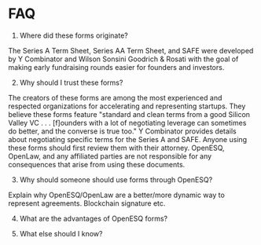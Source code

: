 # FAQ

1. Where did these forms originate?

The Series A Term Sheet, Series AA Term Sheet, and SAFE were developed by Y Combinator and Wilson Sonsini Goodrich & Rosati with the goal of making early fundraising rounds easier for founders and investors.

2. Why should I trust these forms?

The creators of these forms are among the most experienced and respected organizations for accelerating and representing startups. They believe these forms feature "standard and clean terms from a good Silicon Valley VC . . . [f]ounders with a lot of negotiating leverage can sometimes do better, and the converse is true too." Y Combinator provides details about negotiating specific terms for the Series A and SAFE.
Anyone using these forms should first review them with their attorney. OpenESQ, OpenLaw, and any affiliated parties are not responsible for any consequences that arise from using these documents.

3. Why should someone should use forms through OpenESQ?

Explain why OpenESQ/OpenLaw are a better/more dynamic way to represent agreements. Blockchain signature etc.

4. What are the advantages of OpenESQ forms?

5. What else should I know?
